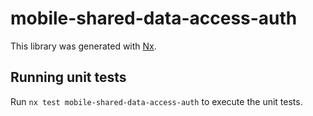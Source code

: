 # mobile-shared-data-access-auth

This library was generated with [Nx](https://nx.dev).

## Running unit tests

Run `nx test mobile-shared-data-access-auth` to execute the unit tests.
